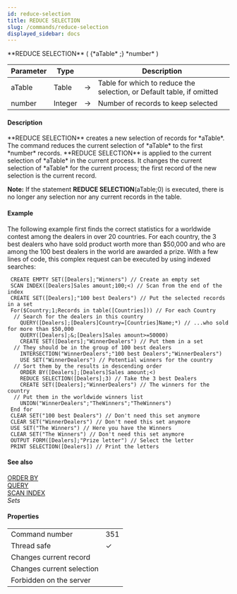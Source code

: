 ```yaml
---
id: reduce-selection
title: REDUCE SELECTION
slug: /commands/reduce-selection
displayed_sidebar: docs
---
```


<!--REF #_command_.REDUCE SELECTION.Syntax-->**REDUCE SELECTION** ( {*aTable* ;} *number* )<!-- END REF-->
<!--REF #_command_.REDUCE SELECTION.Params-->
| Parameter | Type |  | Description |
| --- | --- | --- | --- |
| aTable | Table | &#8594;  | Table for which to reduce the selection, or Default table, if omitted |
| number | Integer | &#8594;  | Number of records to keep selected |

<!-- END REF-->

#### Description 

<!--REF #_command_.REDUCE SELECTION.Summary-->**REDUCE SELECTION** creates a new selection of records for *aTable*.<!-- END REF--> The command reduces the current selection of *aTable* to the first *number* records. **REDUCE SELECTION** is applied to the current selection of *aTable* in the current process. It changes the current selection of *aTable* for the current process; the first record of the new selection is the current record.

**Note:** If the statement **REDUCE SELECTION**(aTable;0) is executed, there is no longer any selection nor any current records in the table. 

#### Example 

The following example first finds the correct statistics for a worldwide contest among the dealers in over 20 countries. For each country, the 3 best dealers who have sold product worth more than $50,000 and who are among the 100 best dealers in the world are awarded a prize. With a few lines of code, this complex request can be executed by using indexed searches:

```4d
 CREATE EMPTY SET([Dealers];"Winners") // Create an empty set
 SCAN INDEX([Dealers]Sales amount;100;<) // Scan from the end of the index
 CREATE SET([Dealers];"100 best Dealers") // Put the selected records in a set
 For($Country;1;Records in table([Countries])) // For each Country
  // Search for the dealers in this country
    QUERY([Dealers];[Dealers]Country=[Countries]Name;*) // ...who sold for more than $50,000
    QUERY([Dealers];&;[Dealers]Sales amount>=50000)
    CREATE SET([Dealers];"WinnerDealers") // Put them in a set
  // They should be in the group of 100 best dealers
    INTERSECTION("WinnerDealers";"100 best Dealers";"WinnerDealers")
    USE SET("WinnerDealers") // Potential winners for the country
  // Sort them by the results in descending order
    ORDER BY([Dealers];[Dealers]Sales amount;<)
    REDUCE SELECTION([Dealers];3) // Take the 3 best Dealers
    CREATE SET([Dealers];"WinnerDealers") // The winners for the country
  // Put them in the worldwide winners list
    UNION("WinnerDealers";"TheWinners";"TheWinners")
 End for
 CLEAR SET("100 best Dealers") // Don't need this set anymore
 CLEAR SET("WinnerDealers") // Don't need this set anymore
 USE SET("The Winners") // Here you have the Winners
 CLEAR SET("The Winners") // Don't need this set anymore
 OUTPUT FORM([Dealers];"Prize letter") // Select the letter
 PRINT SELECTION([Dealers]) // Print the letters
```

#### See also 

[ORDER BY](order-by.md)  
[QUERY](query.md)  
[SCAN INDEX](scan-index.md)  
*Sets*  

#### Properties
|  |  |
| --- | --- |
| Command number | 351 |
| Thread safe | &check; |
| Changes current record ||
| Changes current selection ||
| Forbidden on the server ||


